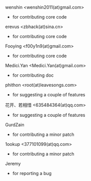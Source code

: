 wenshin <wenshin2011(at)gmail.com>
* for contributing core code

erevus <zbhack(at)sina.cn>
* for contributing core code

Fooying <f00y1n9(at)gmail.com>
* for contributing core code

Medici.Yan <Medici.Yan(at)gmail.com>
* for contributing doc

phithon <root(at)leavesongs.com>
* for suggesting a couple of features

花开、若相惜 <635484364(at)qq.com>
* for suggesting a couple of features

GurdZain
* for contributing a minor patch

1ookup <377101099(at)qq.com>
* for contributing a minor patch

Jeremy
* for reporting a bug
